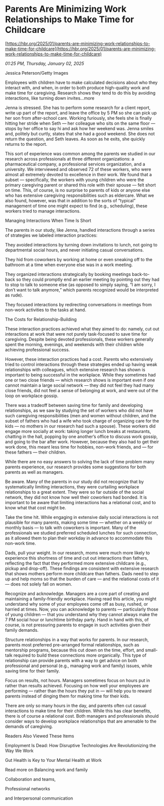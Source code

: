 # Parents Are Minimizing Work Relationships to Make Time for Childcare

[https://hbr.org/2025/01/parents-are-minimizing-work-relationships-to-make-time-for-childcare](https://hbr.org/2025/01/parents-are-minimizing-work-relationships-to-make-time-for-childcare)

*01:25 PM, Thursday, January 02, 2025*

Jessica Peterson/Getty Images

Employees with children have to make calculated decisions about who they interact with, and when, in order to both produce high-quality work and make time for caregiving. Research shows they tend to do this by avoiding interactions, like turning down invites...more

Jenna is stressed. She has to perform some research for a client report, write up part of the report, and leave the office by 5 PM so she can pick up her son from after-school care. Working furiously, she feels she is finally hitting her stride when Seth — her colleague who sits on the same floor — stops by her office to say hi and ask how her weekend was. Jenna smiles and, politely but curtly, states that she had a good weekend. She does not return the question, and Seth leaves. As soon as he exits, she quickly returns to the report.

This sort of experience was common among the parents we studied in our research across professionals at three different organizations: a pharmaceutical company, a professional services organization, and a university. We interviewed and observed 72 of these workers, who were almost all extremely devoted to excellence in their work. We found that a subset — specifically, the workers with young children who were the primary caregiving parent or shared this role with their spouse — felt short on time. This, of course, is no surprise to parents of kids or anyone else who has extensive caregiving responsibilities such as eldercare. What we also found, however, was that in addition to the sorts of “typical” management of time one might expect to find (e.g., scheduling), these workers tried to manage interactions.

Managing Interactions When Time Is Short

The parents in our study, like Jenna, handled interactions through a series of strategies we labeled interaction practices:

They avoided interactions by turning down invitations to lunch, not going to departmental social hours, and never initiating casual conversations.

They hid from coworkers by working at home or even sneaking off to the bathroom at a time when everyone else was in a work meeting.

They organized interactions strategically by booking meetings back-to-back so they could promptly end an earlier meeting by pointing out they had to stop to talk to someone else (as opposed to simply saying, “I am sorry, I don’t want to talk anymore,” which parents recognized would be interpreted as rude).

They focused interactions by redirecting conversations in meetings from non-work activities to the tasks at hand.

The Costs for Relationship-Building

These interaction practices achieved what they aimed to do: namely, cut out interactions at work that were not purely task-focused to save time for caregiving. Despite being devoted professionals, these workers generally spent the morning, evenings, and weekends with their children while achieving professional success.

However, these interaction practices had a cost. Parents who extensively tried to control interactions through these strategies ended up having weak relationships with colleagues, which extensive research has shown is important to being successful in the workplace. While they sometimes had one or two close friends — which research shows is important even if one cannot maintain a large social network — they did not feel they had many close friends, did not feel a sense of belonging at work, and were out of the loop on workplace gossip.

There was a tradeoff between saving time for family and developing relationships, as we saw by studying the set of workers who did not have such caregiving responsibilities (men and women without children, and the subset of fathers who had a wife who took charge of organizing care for the kids — no mothers in our research had such a spouse). These workers did engage more socially at work: taking longer lunch breaks at restaurants, chatting in the hall, popping by one another’s office to discuss work gossip, and going to the bar after work. However, because they also had to get their work done, this meant less time for hobbies, non-work friends, and — for these fathers — their children.

While there are no easy answers to solving the lack of time problem many parents experience, our research provides some suggestions for both parents as well as managers.

Be aware. Many of the parents in our study did not recognize that by systematically limiting interactions, they were curtailing workplace relationships to a great extent. They were so far outside of the social network, they did not know how well their coworkers had bonded. It is important to be aware that limiting interactions has a relational cost, and to know what that cost might be.

Take the time hit. While engaging in extensive daily social interactions is not plausible for many parents, making some time — whether on a weekly or monthly basis — to talk with coworkers is important. Many of the professionals we studied preferred scheduled lunches for such connection, as it allowed them to plan their workday in advance to accommodate this non-work time.

Dads, pull your weight. In our research, moms were much more likely to experience this shortness of time and cut out interactions than fathers, reflecting the fact that they performed more extensive childcare (e.g., pickup and drop-off). These findings are consistent with extensive research that shows mothers perform more childcare than fathers. Dads need to step up and help moms so that the burden of care — and the relational costs of it — does not solely fall on women.

Recognize and acknowledge. Managers are a core part of creating and maintaining a family-friendly workplace. Having read this article, you might understand why some of your employees come off as busy, rushed, or harried at times. Now, you can acknowledge to parents — particularly those of young children — that you understand why they cannot always make the 7 PM social hour or lunchtime birthday party. Hand in hand with this, of course, is not pressuring parents to engage in such activities given their family demands.

Structure relationships in a way that works for parents. In our research, parents most preferred pre-arranged formal relationships, such as mentorship programs, because this cut down on the time, effort, and small-talk required to build these connections more organically. This type of relationship can provide parents with a way to get advice on both professional and personal (e.g., managing work and family) issues, while saving time for their family.

Focus on results, not hours. Managers sometimes focus on hours put in rather than results achieved. Focusing on how well your employees are performing — rather than the hours they put in — will help you to reward parents instead of dinging them for making time for their kids.

There are only so many hours in the day, and parents often cut casual interactions to make time for their children. While this has clear benefits, there is of course a relational cost. Both managers and professionals should consider ways to develop workplace relationships that are amenable to the demands of caregiving.

Readers Also Viewed These Items

Employment Is Dead: How Disruptive Technologies Are Revolutionizing the Way We Work

Gut Health is Key to Your Mental Health at Work

Read more on Balancing work and family

Collaboration and teams,

Professional networks

and Interpersonal communication

